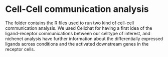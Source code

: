 # Cell-Cell communication analysis
The folder contains the R files used to run two kind of cell-cell communication analysis. We used Cellchat for having a first idea of the ligand-receptor communications between our celltype of interest, and nichenet analysis have further information about the differentially expressed ligands across conditions and the activated downstream genes in the receptor cells. 


